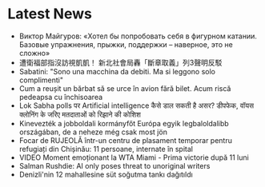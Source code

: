 # Latest News
-  Виктор Майгуров: «Хотел бы попробовать себя в фигурном катании. Базовые упражнения, прыжки, поддержки – наверное, это не сложно»
-  遭衛福部指沒訪視凱凱！ 新北社會局轟「斷章取義」列3聲明反駁
-  Sabatini: "Sono una macchina da debiti. Ma si leggono solo complimenti"
-  Cum a reușit un bărbat să se urce în avion fără bilet. Acum riscă pedeapsa cu închisoarea
-  Lok Sabha polls पर Artificial intelligence कैसे डाल सकती है असर? डीपफेक, वॉयस क्लोनिंग के जरिए मतदाताओं को रिझाने की कोशिश
-  Kinevezték a jobboldali kormányfőt Európa egyik legbaloldalibb országában, de a neheze még csak most jön
-  Focar de RUJEOLĂ într-un centru de plasament temporar pentru refugiați din Chișinău: 11 persoane, internate în spital
-  VIDEO Moment emoționant la WTA Miami - Prima victorie după 11 luni
-  Salman Rushdie: AI only poses threat to unoriginal writers
-  Denizli'nin 12 mahallesine süt soğutma tankı dağıtıldı
